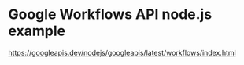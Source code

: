 # Google Workflows API node.js example

https://googleapis.dev/nodejs/googleapis/latest/workflows/index.html

